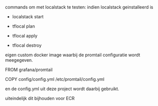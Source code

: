 commands om met localstack te testen:
indien localstack geinstalleerd is
- localstack start


- tflocal plan
- tflocal apply

- tflocal destroy


eigen custom docker image waarbij de promtail configuratie wordt meegegeven.

FROM grafana/promtail

COPY config/config.yml /etc/promtail/config.yml

en de config.yml uit deze project wordt daarbij gebruikt.

uiteindelijk dit bijhouden voor ECR